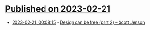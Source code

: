 # [Published on 2023-02-21](index.md)

* [2023-02-21, 00:08:15](https://lobste.rs/s/khgrjo/design_can_be_free_part_2_scott_jenson) - [Design can be free (part 2) – Scott Jenson](https://jenson.org/free2/)
